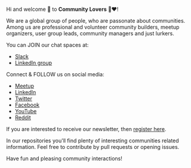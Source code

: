 Hi and welcome 👋 to **Community Lovers** 🤝❤️!

We are a global group of people, who are passonate about communities. Among us are professional and volunteer community builders, meetup organizers, user group leads, community managers and just lurkers.

You can JOIN our chat spaces at:
- [Slack]()
- [LinkedIn group](https://www.linkedin.com/groups/9099243/)

Connect & FOLLOW us on social media:
- [Meetup](https://www.meetup.com/community-lovers/)
- [LinkedIn](https://www.linkedin.com/company/community-lovers/)
- [Twitter](https://twitter.com/communitiesrule)
- [Facebook](https://www.facebook.com/Community-Lovers-107471471516744/)
- [YouTube](https://www.youtube.com/channel/UCX9JRD2uUXMO2EYKkX4Bhvw)
- [Reddit](https://www.reddit.com/r/CommunityLovers/)

If you are interested to receive our newsletter, then [register here](https://forms.gle/ZiAeeUu31SorPQPX7).

In our repositories you'll find plenty of interesting communities related information. Feel free to contribute by pull requests or opening issues.

Have fun and pleasing community interactions!
